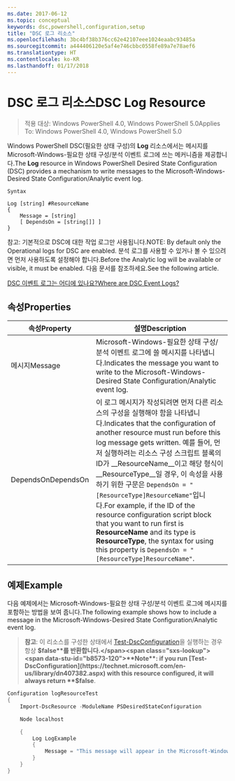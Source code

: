 ```yaml
---
ms.date: 2017-06-12
ms.topic: conceptual
keywords: dsc,powershell,configuration,setup
title: "DSC 로그 리소스"
ms.openlocfilehash: 3bc4bf38b376cc62e42107eee1024eaabc93485a
ms.sourcegitcommit: a444406120e5af4e746cbbc0558fe89a7e78aef6
ms.translationtype: HT
ms.contentlocale: ko-KR
ms.lasthandoff: 01/17/2018
---
```

# <a name="dsc-log-resource"></a><span data-ttu-id="b8573-103">DSC 로그 리소스</span><span class="sxs-lookup"><span data-stu-id="b8573-103">DSC Log Resource</span></span> 

> <span data-ttu-id="b8573-104">적용 대상: Windows PowerShell 4.0, Windows PowerShell 5.0</span><span class="sxs-lookup"><span data-stu-id="b8573-104">Applies To: Windows PowerShell 4.0, Windows PowerShell 5.0</span></span>

<span data-ttu-id="b8573-105">Windows PowerShell DSC(필요한 상태 구성)의 __Log__ 리소스에서는 메시지를 Microsoft-Windows-필요한 상태 구성/분석 이벤트 로그에 쓰는 메커니즘을 제공합니다.</span><span class="sxs-lookup"><span data-stu-id="b8573-105">The __Log__ resource in Windows PowerShell Desired State Configuration (DSC) provides a mechanism to write messages to the Microsoft-Windows-Desired State Configuration/Analytic event log.</span></span>

```
Syntax

Log [string] #ResourceName
{
    Message = [string]
    [ DependsOn = [string[]] ]
}
```

<span data-ttu-id="b8573-106">참고: 기본적으로 DSC에 대한 작업 로그만 사용됩니다.</span><span class="sxs-lookup"><span data-stu-id="b8573-106">NOTE: By default only the Operational logs for DSC are enabled.</span></span>
<span data-ttu-id="b8573-107">분석 로그를 사용할 수 있거나 볼 수 있으려면 먼저 사용하도록 설정해야 합니다.</span><span class="sxs-lookup"><span data-stu-id="b8573-107">Before the Analytic log will be available or visible, it must be enabled.</span></span>
<span data-ttu-id="b8573-108">다음 문서를 참조하세요.</span><span class="sxs-lookup"><span data-stu-id="b8573-108">See the following article.</span></span>

[<span data-ttu-id="b8573-109">DSC 이벤트 로그는 어디에 있나요?</span><span class="sxs-lookup"><span data-stu-id="b8573-109">Where are DSC Event Logs?</span></span>](https://msdn.microsoft.com/en-us/powershell/dsc/troubleshooting#where-are-dsc-event-logs)

## <a name="properties"></a><span data-ttu-id="b8573-110">속성</span><span class="sxs-lookup"><span data-stu-id="b8573-110">Properties</span></span>
|  <span data-ttu-id="b8573-111">속성</span><span class="sxs-lookup"><span data-stu-id="b8573-111">Property</span></span>  |  <span data-ttu-id="b8573-112">설명</span><span class="sxs-lookup"><span data-stu-id="b8573-112">Description</span></span>   | 
|---|---| 
| <span data-ttu-id="b8573-113">메시지</span><span class="sxs-lookup"><span data-stu-id="b8573-113">Message</span></span>| <span data-ttu-id="b8573-114">Microsoft-Windows-필요한 상태 구성/분석 이벤트 로그에 쓸 메시지를 나타냅니다.</span><span class="sxs-lookup"><span data-stu-id="b8573-114">Indicates the message you want to write to the Microsoft-Windows-Desired State Configuration/Analytic event log.</span></span>| 
| <span data-ttu-id="b8573-115">DependsOn</span><span class="sxs-lookup"><span data-stu-id="b8573-115">DependsOn</span></span> | <span data-ttu-id="b8573-116">이 로그 메시지가 작성되려면 먼저 다른 리소스의 구성을 실행해야 함을 나타냅니다.</span><span class="sxs-lookup"><span data-stu-id="b8573-116">Indicates that the configuration of another resource must run before this log message gets written.</span></span> <span data-ttu-id="b8573-117">예를 들어, 먼저 실행하려는 리소스 구성 스크립트 블록의 ID가 __ResourceName__이고 해당 형식이 __ResourceType__일 경우, 이 속성을 사용하기 위한 구문은 `DependsOn = "[ResourceType]ResourceName"`입니다.</span><span class="sxs-lookup"><span data-stu-id="b8573-117">For example, if the ID of the resource configuration script block that you want to run first is __ResourceName__ and its type is __ResourceType__, the syntax for using this property is `DependsOn = "[ResourceType]ResourceName"`.</span></span>| 

## <a name="example"></a><span data-ttu-id="b8573-118">예제</span><span class="sxs-lookup"><span data-stu-id="b8573-118">Example</span></span>

<span data-ttu-id="b8573-119">다음 예제에서는 Microsoft-Windows-필요한 상태 구성/분석 이벤트 로그에 메시지를 포함하는 방법을 보여 줍니다.</span><span class="sxs-lookup"><span data-stu-id="b8573-119">The following example shows how to include a message in the Microsoft-Windows-Desired State Configuration/Analytic event log.</span></span>

> <span data-ttu-id="b8573-120">**참고**: 이 리소스를 구성한 상태에서 [Test-DscConfiguration](https://technet.microsoft.com/en-us/library/dn407382.aspx)을 실행하는 경우 항상 **$false**를 반환합니다.</span><span class="sxs-lookup"><span data-stu-id="b8573-120">**Note**: if you run [Test-DscConfiguration](https://technet.microsoft.com/en-us/library/dn407382.aspx) with this resource configured, it will always return **$false**.</span></span>

```powershell 
Configuration logResourceTest
{
    Import-DscResource -ModuleName PSDesiredStateConfiguration

    Node localhost

    {
        Log LogExample
        {
            Message = "This message will appear in the Microsoft-Windows-Desired State Configuration/Analytic event log."
        }
    }
}
```

